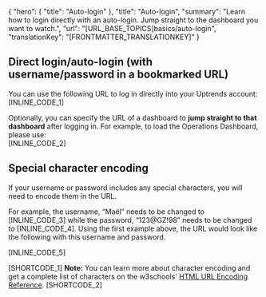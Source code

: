 {
  "hero": {
    "title": "Auto-login"
  },
  "title": "Auto-login",
  "summary": "Learn how to login directly with an auto-login. Jump straight to the dashboard you want to watch.",
  "url": "[URL_BASE_TOPICS]basics/auto-login",
  "translationKey": "[FRONTMATTER_TRANSLATIONKEY]"
}

## Direct login/auto-login (with username/password in a bookmarked URL)

You can use the following URL to log in directly into your Uptrends account:  
[INLINE_CODE_1]

Optionally, you can specify the URL of a dashboard to **jump straight to that dashboard** after logging in. For example, to load the Operations Dashboard, please use:  
[INLINE_CODE_2]

## Special character encoding

If your username or password includes any special characters, you will need to encode them in the URL.

For example, the username, “Maël” needs to be changed to [INLINE_CODE_3] while the password, “123@GZ!98” needs to be changed to [INLINE_CODE_4]. Using the first example above, the URL would look like the following with this username and password.

[INLINE_CODE_5]

[SHORTCODE_1]
**Note:** You can learn more about character encoding and get a complete list of characters on the w3schools' [HTML URL Encoding Reference]([LINK_URL_1]).
[SHORTCODE_2]
